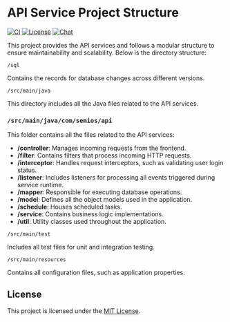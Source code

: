 # API Service Project Structure

[![CI](https://github.com/Semios-Protocol/SemiOS-Backend/actions/workflows/maven.yml/badge.svg)][gh-ci]
[![License](https://img.shields.io/badge/License-MIT-orange.svg)][mit-license]
[![Chat][tg-badge]][tg-url]


This project provides the API services and follows a modular structure to ensure maintainability and scalability. Below is the directory structure:

```
/sql
```
Contains the records for database changes across different versions.

```
/src/main/java
```
This directory includes all the Java files related to the API services.

### `/src/main/java/com/semios/api`

This folder contains all the files related to the API services:

- **/controller**: Manages incoming requests from the frontend.
- **/filter**: Contains filters that process incoming HTTP requests.
- **/interceptor**: Handles request interceptors, such as validating user login status.
- **/listener**: Includes listeners for processing all events triggered during service runtime.
- **/mapper**: Responsible for executing database operations.
- **/model**: Defines all the object models used in the application.
- **/schedule**: Houses scheduled tasks.
- **/service**: Contains business logic implementations.
- **/util**: Utility classes used throughout the application.

```
/src/main/test
```
Includes all test files for unit and integration testing.

```
/src/main/resources
```
Contains all configuration files, such as application properties.


## License

This project is licensed under the [MIT License](https://opensource.org/license/mit/).

[gh-ci]: https://github.com/Semios-Protocol/SemiOS-Backend/actions/workflows/maven.yml
[mit-license]: https://opensource.org/license/mit/
[tg-url]: https://t.me/c/2070866902/1
[tg-badge]: https://img.shields.io/badge/chat-telegram-blue
